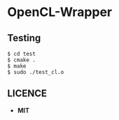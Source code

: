 # OpenCL-Wrapper

## Testing

```
$ cd test
$ cmake .
$ make
$ sudo ./test_cl.o 
```

## LICENCE

* **MIT**
